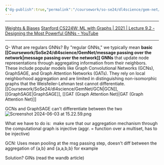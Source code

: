 ```yaml
---
{"dg-publish":true,"permalink":"/coursework/so-se24/dl4science/gem-net/regular-gn-ns-cannot-distinguish-certain-types-of-graphs/","noteIcon":""}
---
```


---
[Weights & Biases](https://wandb.ai/syllogismos/machine-learning-with-graphs/reports/18-Limitations-of-Graph-Neural-Networks--VmlldzozODUxMzQ)
[Stanford CS224W: ML with Graphs | 2021 | Lecture 9.2 - Designing the Most Powerful GNNs - YouTube](https://www.youtube.com/watch?v=B5y47gWt3co&list=PLoROMvodv4rOP-ImU-O1rYRg2RFxomvFp&index=22)

---

Q- What are regulars GNNs? 
By "regular GNNs," we typically mean **basic [[Coursework/SoSe24/dl4science/GemNet/message passing over the network\|message passing over the network]] GNNs** that update node representations through aggregating information from their neighbors. These include popular models like Graph Convolutional Networks (GCNs), GraphSAGE, and Graph Attention Networks (GATs). They rely on local neighborhood aggregation and are limited in distinguishing non-isomorphic graphs that the Weisfeiler-Lehman test cannot differentiate.
[[Coursework/SoSe24/dl4science/GemNet/GCN\|GCN]], [[GraphSAGE\|GraphSAGE]], [[GAT (Graph Attention Net)\|GAT (Graph Attention Net)]]


GCNs and GraphSAGE can't differentiate between the two
![Screenshot 2024-06-03 at 15.22.59.png](/img/user/Attachments/Screenshot%202024-06-03%20at%2015.22.59.png)


What we have to do is:  make sure that our aggregation mechanism through the computational graph is injective (aggr. = function over a multiset, has to be injective)

GCN: Uses mean pooling at the msg passing step, doesn't diff between the aggregation of {a,b} and {a,a,b,b} for example


Solution? GINs (read the wandb article)

